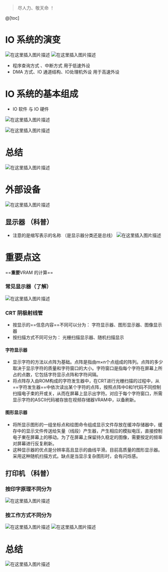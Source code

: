 ﻿> 尽人力、敬天命  ！

@[toc]
# IO 系统的演变
![在这里插入图片描述](https://img-blog.csdnimg.cn/20210603170943553.png?x-oss-process=image/watermark,type_ZmFuZ3poZW5naGVpdGk,shadow_10,text_aHR0cHM6Ly9ibG9nLmNzZG4ubmV0L1F1YW50dW1Zb3U=,size_16,color_FFFFFF,t_70)
![在这里插入图片描述](https://img-blog.csdnimg.cn/20210603171459285.png?x-oss-process=image/watermark,type_ZmFuZ3poZW5naGVpdGk,shadow_10,text_aHR0cHM6Ly9ibG9nLmNzZG4ubmV0L1F1YW50dW1Zb3U=,size_16,color_FFFFFF,t_70)
- 程序查询方式 、中断方式  用于低速外设
- DMA 方式、IO 通道结构、IO处理机外设   用于高速外设


# IO 系统的基本组成
- IO  软件 与 IO 硬件

![在这里插入图片描述](https://img-blog.csdnimg.cn/20210603184055896.png?x-oss-process=image/watermark,type_ZmFuZ3poZW5naGVpdGk,shadow_10,text_aHR0cHM6Ly9ibG9nLmNzZG4ubmV0L1F1YW50dW1Zb3U=,size_16,color_FFFFFF,t_70)

![在这里插入图片描述](https://img-blog.csdnimg.cn/20210603190030201.png?x-oss-process=image/watermark,type_ZmFuZ3poZW5naGVpdGk,shadow_10,text_aHR0cHM6Ly9ibG9nLmNzZG4ubmV0L1F1YW50dW1Zb3U=,size_16,color_FFFFFF,t_70)

# 总结
![在这里插入图片描述](https://img-blog.csdnimg.cn/20210603190237164.png?x-oss-process=image/watermark,type_ZmFuZ3poZW5naGVpdGk,shadow_10,text_aHR0cHM6Ly9ibG9nLmNzZG4ubmV0L1F1YW50dW1Zb3U=,size_16,color_FFFFFF,t_70)
# 外部设备
![在这里插入图片描述](https://img-blog.csdnimg.cn/20210603190507504.png?x-oss-process=image/watermark,type_ZmFuZ3poZW5naGVpdGk,shadow_10,text_aHR0cHM6Ly9ibG9nLmNzZG4ubmV0L1F1YW50dW1Zb3U=,size_16,color_FFFFFF,t_70)
## 显示器 （科普）
- 注意的是缩写表示的名称 （是显示器分类还是总线）
![在这里插入图片描述](https://img-blog.csdnimg.cn/20210608200952773.png?x-oss-process=image/watermark,type_ZmFuZ3poZW5naGVpdGk,shadow_10,text_aHR0cHM6Ly9ibG9nLmNzZG4ubmV0L1F1YW50dW1Zb3U=,size_16,color_FFFFFF,t_70)
# 重要点这
==**重要**VRAM 的计算==


### 常见显示器（了解）
![在这里插入图片描述](https://img-blog.csdnimg.cn/20210608194958680.png?x-oss-process=image/watermark,type_ZmFuZ3poZW5naGVpdGk,shadow_10,text_aHR0cHM6Ly9ibG9nLmNzZG4ubmV0L1F1YW50dW1Zb3U=,size_16,color_FFFFFF,t_70)
### CRT 阴极射线管

- 按显示的==信息内容==不同可以分为： 
字符显示器、图形显示器、图像显示器
- 按扫描方式不同可分为：
光栅扫描显示器、随机扫描显示

#### 字符显示器
- 显示字符的方法以点阵为基础。点阵是指由m×n个点组成的阵列。点阵的多少取决于显示字符的质量和字符窗口的大小。字符窗口是指每个字符在屏幕上所占的点数，它包括字符显示点阵和字符间隔。
- 将点阵存入由ROM构成的字符发生器中，在CRT进行光栅扫描的过程中，从==字符发生器==中依次读出某个字符的点阵，按照点阵中0和1代码不同控制扫描电子束的开或关，从而在屏幕上显示出字符。对应于每个字符窗口，所需显示字符的ASCII代码被存放在视频存储器VRAM中，以备刷新。

#### 图形显示器
- 将所显示图形的一组坐标点和绘图命令组成显示文件存放在缓冲存储器中，缓存中的显示文件传送给矢量（线段）产生器，产生相应的模拟电压，直接控制电子東在屏幕上的移动。为了在屏幕上保留持久稳定的图像，需要按定的频率对屏幕进行反复刷新。
- 这种显示器的优点是分辨率高且显示的曲线平滑。目前高质量的图形显示器。采用这种随机扫描方式。缺点是当显示复杂图形时，会有闪烁感。


## 打印机 （科普）
### 按印字原理不同分为
![在这里插入图片描述](https://img-blog.csdnimg.cn/20210608200612400.png?x-oss-process=image/watermark,type_ZmFuZ3poZW5naGVpdGk,shadow_10,text_aHR0cHM6Ly9ibG9nLmNzZG4ubmV0L1F1YW50dW1Zb3U=,size_16,color_FFFFFF,t_70)

### 按工作方式不同分为
![在这里插入图片描述](https://img-blog.csdnimg.cn/20210608200625965.png?x-oss-process=image/watermark,type_ZmFuZ3poZW5naGVpdGk,shadow_10,text_aHR0cHM6Ly9ibG9nLmNzZG4ubmV0L1F1YW50dW1Zb3U=,size_16,color_FFFFFF,t_70)
![在这里插入图片描述](https://img-blog.csdnimg.cn/20210608200717214.png?x-oss-process=image/watermark,type_ZmFuZ3poZW5naGVpdGk,shadow_10,text_aHR0cHM6Ly9ibG9nLmNzZG4ubmV0L1F1YW50dW1Zb3U=,size_16,color_FFFFFF,t_70)
# 总结
![在这里插入图片描述](https://img-blog.csdnimg.cn/20210608200801406.png?x-oss-process=image/watermark,type_ZmFuZ3poZW5naGVpdGk,shadow_10,text_aHR0cHM6Ly9ibG9nLmNzZG4ubmV0L1F1YW50dW1Zb3U=,size_16,color_FFFFFF,t_70)

